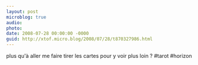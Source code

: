 ```yaml
---
layout: post
microblog: true
audio: 
photo: 
date: 2008-07-28 00:00:00 -0000
guid: http://xtof.micro.blog/2008/07/28/t870327986.html
---
```

plus qu'à aller me faire tirer les cartes pour y voir plus loin ? #tarot #horizon
